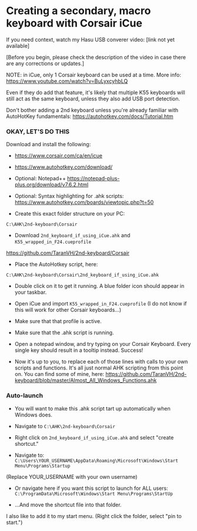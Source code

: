 # Creating a secondary, macro keyboard with Corsair iCue

If you need context, watch my Hasu USB converer video: [link not yet available]

[Before you begin, please check the description of the video in case there are any corrections or updates.]

NOTE: in iCue, only 1 Corsair keyboard can be used at a time. More info: https://www.youtube.com/watch?v=BuLyxcyhbLQ

Even if they do add that feature, it's likely that multiple K55 keyboards will still act as the same keyboard, unless they also add USB port detection.

Don't bother adding a 2nd keyboard unless you're already familiar with AutoHotKey fundamentals: https://autohotkey.com/docs/Tutorial.htm

### **OKAY, LET'S DO THIS**

Download and install the following:

- https://www.corsair.com/ca/en/icue
- https://www.autohotkey.com/download/
- Optional: Notepad++  https://notepad-plus-plus.org/download/v7.6.2.html
- Optional: Syntax highlighting for .ahk scripts: https://www.autohotkey.com/boards/viewtopic.php?t=50

- Create this exact folder structure on your PC:

```C:\AHK\2nd-keyboard\Corsair```

- Download ```2nd_keyboard_if_using_iCue.ahk``` and ```K55_wrapped_in_F24.cueprofile```

https://github.com/TaranVH/2nd-keyboard/Corsair

- Place the AutoHotkey script, here:

```C:\AHK\2nd-keyboard\Corsair\2nd_keyboard_if_using_iCue.ahk```

- Double click on it to get it running. A blue folder icon should appear in your taskbar.
  
- Open iCue and import ```K55_wrapped_in_F24.cueprofile```
  (I do not know if this will work for other Corsair keyboards...)
  
- Make sure that that profile is active.
  
- Make sure that the .ahk script is running.
  
- Open a notepad window, and try typing on your Corsair Keyboard. Every single key should result in a tooltip instead. Success!
  
- Now it's up to you, to replace each of those lines with calls to your own scripts and functions. It's all just normal AHK scripting from this point on. You can find some of mine, here: https://github.com/TaranVH/2nd-keyboard/blob/master/Almost_All_Windows_Functions.ahk



### Auto-launch
- You will want to make this .ahk script tart up automatically when Windows does.

- Navigate to ```C:\AHK\2nd-keyboard\Corsair```

- Right click on ```2nd_keyboard_if_using_iCue.ahk``` and select "create shortcut."

- Navigate to: ```C:\Users\YOUR_USERNAME\AppData\Roaming\Microsoft\Windows\Start Menu\Programs\Startup```

(Replace YOUR_USERNAME with your own username)

- Or navigate here if you want this script to launch for ALL users: ```C:\ProgramData\Microsoft\Windows\Start Menu\Programs\StartUp```

- ...And move the shortcut file into that folder.

I also like to add it to my start menu. (Right click the folder, select "pin to start.")

